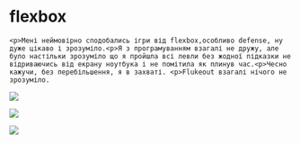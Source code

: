 # flexbox
<!DOCTYPE html>    
<html lang="en">    
<head>    
    <meta charset="UTF-8">    
    <meta http-equiv="X-UA-Compatible" content="IE=edge">    
    <meta name="viewport" content="width=device-width, initial-scale=1.0">    
    <title>News</title>    
</head>    
<body>    
       
    <p>Мені неймовірно сподобались ігри від flexbox,особливо defense, ну дуже цікаво і зрозуміло.<p>Я з програмуванням взагалі не дружу, але було настільки зрозуміло що я пройшла всі левли без жодної підказки не відриваючись від екрану ноутбука і не помітила як плинув час.<p>Чесно кажучи, без перебільшення, я в захваті. <p>Flukeout взагалі нічого не зрозуміло.  
         
<p><img src="https://mail.google.com/mail/u/0?ui=2&ik=91e2352a90&attid=0.1&permmsgid=msg-a:r8328684713722089928&th=1837e7417bb00bc8&view=fimg&fur=ip&sz=s0-l75-ft&attbid=ANGjdJ9r3T1skbPlNE5ppe2cCP16-nlnIvfRyLILmip6u1zu0ltuCrQH4uvL9jJqmtyz1Zx9DmJLgNe_r_LRSOBqfMPxQ1baL3fnypbnngKsU-kgJMKTckCRRSQYvH4&disp=emb&realattid=ii_l8k1p01c0"> 
  <p><img src="https://mail.google.com/mail/u/0?ui=2&ik=91e2352a90&attid=0.1&permmsgid=msg-a:r-6461136694796065871&th=1837e73077ecbef6&view=fimg&fur=ip&sz=s0-l75-ft&attbid=ANGjdJ83GaAUlefQpxv5BdqlVWTQjJp5pGycgLApOXckzltQGqqRwJ85DP3DN46T3SPzl7UxbCRre9-v1VgdM6baM3SfgUA5GjhvK0FkZ_It0vG8kD6Ev8wY-hmcqxA&disp=emb&realattid=ii_l8k1mvjj0"> 
 <p><img src="https://mail.google.com/mail/u/0?ui=2&ik=91e2352a90&attid=0.1&permmsgid=msg-a:r998975108646269142&th=1837e75769b3df4a&view=fimg&fur=ip&sz=s0-l75-ft&attbid=ANGjdJ9zxbgsjRlqcbs6AyQiwp-j7Ntk8S954jsP930s_aItU3_NFQ5GNTkFkST1-CGHv2S-md2ifd7Ig3FQ-mOpqVt24pBZb3Axw-l6qSydi3cNJB5KPI93778cC6E&disp=emb&realattid=ii_l8k1qxbu0">
